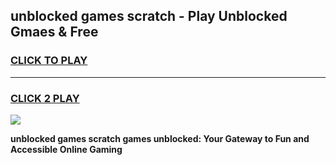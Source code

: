 
## unblocked games scratch - Play Unblocked Gmaes & Free
<h3>
<a href="https://premium.freeplayer.one?title=unblocked_games_scratch&ref=20F">CLICK TO PLAY</a></h3>
<hr>

<h3>
<a href="https://premium.freeplayer.one?title=unblocked_games_scratch&ref=20F">CLICK 2 PLAY</a>
  
</h3>

<a href="https://premium.freeplayer.one?title=unblocked_games_scratch&ref=20F/"><img src="https://clearcache.store/games.png"></a>


**unblocked games scratch games unblocked: Your Gateway to Fun and Accessible Online Gaming**
